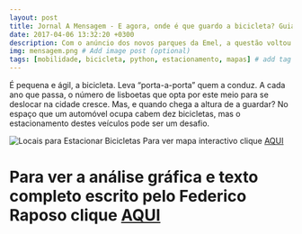 ```yaml
---
layout: post
title: Jornal A Mensagem - E agora, onde é que guardo a bicicleta? Guia e mapa para saber estacionar na cidade
date: 2017-04-06 13:32:20 +0300
description: Com o anúncio dos novos parques da Emel, a questão voltou. Quem tem bicicleta, onde pode guardá-la? Aqui mostramos onde estão os lugares legais e qual a forma mais segura, cadeados e afins. Guia para o desenrascanço. # Add post description (optional)
img: mensagem.png # Add image post (optional)
tags: [mobilidade, bicicleta, python, estacionamento, mapas] # add tag
---
```

É pequena e ágil, a bicicleta. Leva “porta-a-porta” quem a conduz. A cada ano que passa, o número de lisboetas que opta por este meio para se deslocar na cidade cresce. Mas, e quando chega a altura de a guardar? No espaço que um automóvel ocupa cabem dez bicicletas, mas o estacionamento destes veículos pode ser um desafio.

![Locais para Estacionar Bicicletas]({{site.baseurl}}/assets/img/bici_park_amensagem.png)
Para ver mapa interactivo clique [AQUI](https://manuelbanza.github.io/mapaarroios.github.io/Parques_Bicicleta.html)

# Para ver a análise gráfica e texto completo escrito pelo Federico Raposo clique [AQUI](https://amensagem.pt/2021/03/12/lisboa-casas-arrendar-alojamento-local-queda-habitacao/)
